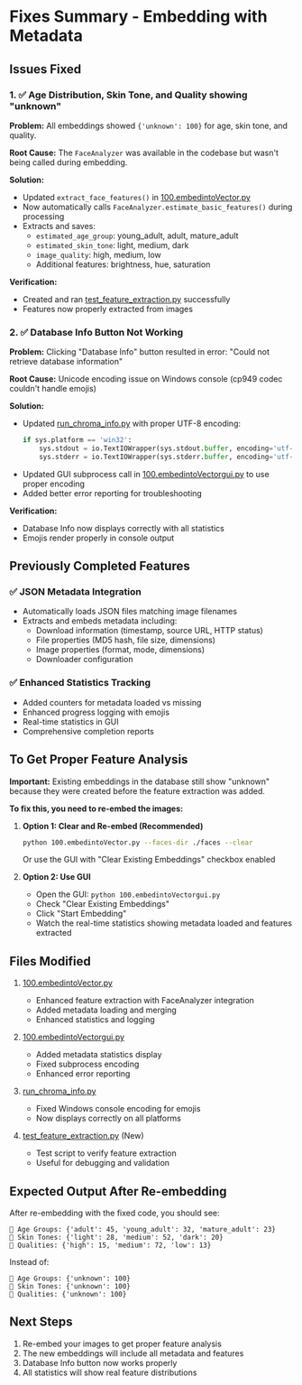 # Fixes Summary - Embedding with Metadata

## Issues Fixed

### 1. ✅ Age Distribution, Skin Tone, and Quality showing "unknown"

**Problem:** All embeddings showed `{'unknown': 100}` for age, skin tone, and quality.

**Root Cause:** The `FaceAnalyzer` was available in the codebase but wasn't being called during embedding.

**Solution:**
- Updated `extract_face_features()` in [100.embedintoVector.py](100.embedintoVector.py:102-152)
- Now automatically calls `FaceAnalyzer.estimate_basic_features()` during processing
- Extracts and saves:
  - `estimated_age_group`: young_adult, adult, mature_adult
  - `estimated_skin_tone`: light, medium, dark
  - `image_quality`: high, medium, low
  - Additional features: brightness, hue, saturation

**Verification:**
- Created and ran [test_feature_extraction.py](test_feature_extraction.py) successfully
- Features now properly extracted from images

### 2. ✅ Database Info Button Not Working

**Problem:** Clicking "Database Info" button resulted in error: "Could not retrieve database information"

**Root Cause:** Unicode encoding issue on Windows console (cp949 codec couldn't handle emojis)

**Solution:**
- Updated [run_chroma_info.py](run_chroma_info.py:12-15) with proper UTF-8 encoding:
  ```python
  if sys.platform == 'win32':
      sys.stdout = io.TextIOWrapper(sys.stdout.buffer, encoding='utf-8', errors='replace')
      sys.stderr = io.TextIOWrapper(sys.stderr.buffer, encoding='utf-8', errors='replace')
  ```
- Updated GUI subprocess call in [100.embedintoVectorgui.py](100.embedintoVectorgui.py:872-885) to use proper encoding
- Added better error reporting for troubleshooting

**Verification:**
- Database Info now displays correctly with all statistics
- Emojis render properly in console output

## Previously Completed Features

### ✅ JSON Metadata Integration
- Automatically loads JSON files matching image filenames
- Extracts and embeds metadata including:
  - Download information (timestamp, source URL, HTTP status)
  - File properties (MD5 hash, file size, dimensions)
  - Image properties (format, mode, dimensions)
  - Downloader configuration

### ✅ Enhanced Statistics Tracking
- Added counters for metadata loaded vs missing
- Enhanced progress logging with emojis
- Real-time statistics in GUI
- Comprehensive completion reports

## To Get Proper Feature Analysis

**Important:** Existing embeddings in the database still show "unknown" because they were created before the feature extraction was added.

**To fix this, you need to re-embed the images:**

1. **Option 1: Clear and Re-embed (Recommended)**
   ```bash
   python 100.embedintoVector.py --faces-dir ./faces --clear
   ```
   Or use the GUI with "Clear Existing Embeddings" checkbox enabled

2. **Option 2: Use GUI**
   - Open the GUI: `python 100.embedintoVectorgui.py`
   - Check "Clear Existing Embeddings"
   - Click "Start Embedding"
   - Watch the real-time statistics showing metadata loaded and features extracted

## Files Modified

1. [100.embedintoVector.py](100.embedintoVector.py)
   - Enhanced feature extraction with FaceAnalyzer integration
   - Added metadata loading and merging
   - Enhanced statistics and logging

2. [100.embedintoVectorgui.py](100.embedintoVectorgui.py)
   - Added metadata statistics display
   - Fixed subprocess encoding
   - Enhanced error reporting

3. [run_chroma_info.py](run_chroma_info.py)
   - Fixed Windows console encoding for emojis
   - Now displays correctly on all platforms

4. [test_feature_extraction.py](test_feature_extraction.py) (New)
   - Test script to verify feature extraction
   - Useful for debugging and validation

## Expected Output After Re-embedding

After re-embedding with the fixed code, you should see:

```
🎂 Age Groups: {'adult': 45, 'young_adult': 32, 'mature_adult': 23}
🎨 Skin Tones: {'light': 28, 'medium': 52, 'dark': 20}
📸 Qualities: {'high': 15, 'medium': 72, 'low': 13}
```

Instead of:
```
🎂 Age Groups: {'unknown': 100}
🎨 Skin Tones: {'unknown': 100}
📸 Qualities: {'unknown': 100}
```

## Next Steps

1. Re-embed your images to get proper feature analysis
2. The new embeddings will include all metadata and features
3. Database Info button now works properly
4. All statistics will show real feature distributions